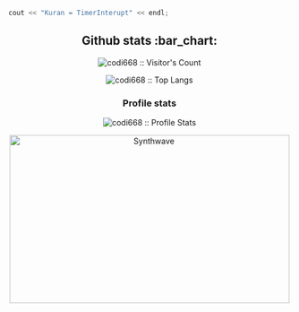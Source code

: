 ```c++
cout << "Kuran = TimerInterupt" << endl;
```

<h2 align="center">Github stats :bar_chart:</h2>

<p align="center"><img src="https://profile-counter.glitch.me/{codi668}/count.svg" alt="codi668 :: Visitor's Count" /></p>

<p align="center"><img src="https://github-readme-stats.vercel.app/api/top-langs/?username=gamslet111&langs_count=10&theme=tokyonight&layout=compact" alt="codi668 :: Top Langs" /></p>

<h3 align="center">Profile stats</h3>
<p align="center"><img src="https://github-readme-stats.vercel.app/api?username=codi668&show_icons=true&theme=synthwave" alt="codi668 :: Profile Stats" /></p>
<p align="center"><img src="https://thumbs.gfycat.com/GoodnaturedFondGaur-size_restricted.gif" alt="Synthwave" height="300" width="500"></p>

<!---
codi668/codi668 is a ✨ special ✨ repository because its `README.md` (this file) appears on your GitHub profile.
You can click the Preview link to take a look at your changes.
--->

